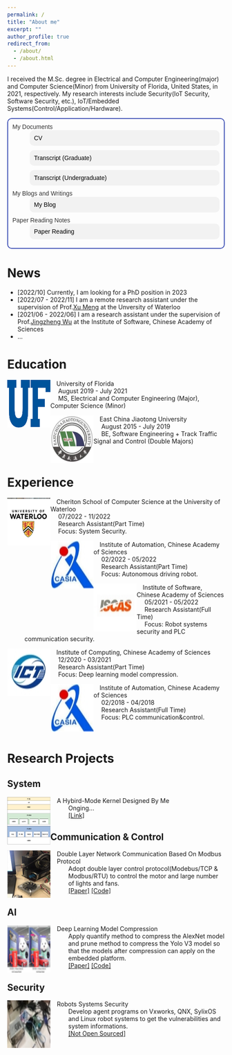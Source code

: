 ```yaml
---
permalink: /
title: "About me"
excerpt: ""
author_profile: true
redirect_from: 
  - /about/
  - /about.html
---
```


I received the M.Sc. degree in Electrical and Computer Engineering(major) and Computer Science(Minor) from University of Florida, United States, in 2021, respectively. My research interests include Security(IoT Security, Software Security, etc.), IoT/Embedded Systems(Control/Application/Hardware).  
<dl style="font-family: Arial, sans-serif; font-size: 14px;color: #333; text-align: left; border: 2px solid #3f51b5; padding: 10px; border-radius: 10px;">
  <dt>My Documents</dt>
  <dd class="link" style="background-color: #f2f2f2; border-radius: 10px; margin-bottom: 10px; padding: 10px;">
    <a href="./files/HuXiao_CV.pdf" style="color: black; text-decoration: none;">CV</a>
  </dd>
  <dd class="link" style="background-color: #f2f2f2; border-radius: 10px; margin-bottom: 10px; padding: 10px;">
    <a href="./files/transcript_graduate.pdf" style="color: black; text-decoration: none;">Transcript (Graduate)</a>
  </dd>
  <dd class="link" style="background-color: #f2f2f2; border-radius: 10px; margin-bottom: 10px; padding: 10px;">
    <a href="./files/transcript_undergraduate.pdf" style="color: black; text-decoration: none;">Transcript (Undergraduate)</a>
  </dd>
  <dt>My Blogs and Writings</dt>
  <dd class="link" style="background-color: #f2f2f2; border-radius: 10px; margin-bottom: 10px; padding: 10px;">
    <a href="https://github.com/huxiao1/Blog" style="color: black; text-decoration: none;">My Blog</a>
  </dd>
  <dt>Paper Reading Notes</dt>
  <dd class="link" style="background-color: #f2f2f2; border-radius: 10px; margin-bottom: 10px; padding: 10px;">
    <a href="https://github.com/huxiao1/Paper" style="color: black; text-decoration: none;">Paper Reading</a>
  </dd>
</dl>

<script>
  const links = document.querySelectorAll(".link");

  links.forEach(link => {
    link.addEventListener("mouseenter", function() {
      this.style.color = "red";
      this.style.fontSize = "20px";
      this.style.transform = "scale(1.01)";
    });
    link.addEventListener("mouseleave", function() {
      this.style.color = "blue";
      this.style.fontSize = "14px";
      this.style.transform = "scale(1)";
    });
  });
</script>

News
======
<ul>
  <li>[2022/10] Currently, I am looking for a PhD position in 2023</li>
  <li>[2022/07 - 2022/11] I am a remote research assistant under the supervision of Prof.<a href="https://cs.uwaterloo.ca/~m285xu/">Xu Meng</a> at the Unversity of Waterloo</li>
  <li>[2021/06 - 2022/06] I am a research assistant under the supervision of Prof.<a href="https://people.ucas.ac.cn/~jingzheng">Jingzheng Wu</a> at the Institute of Software, Chinese Academy of Sciences</li>
  <li>...</li>
</ul>


Education
======
<dl>
<dt>
  <img src="../images/ufl.png" width="100" height="110" alt="ufl" align="left">
</dt>
<dt>  University of Florida</dt>
<dd>&nbsp;  August 2019 - July 2021</dd>
<dd>&nbsp;  MS, Electrical and Computer Engineering (Major), Computer Science (Minor)</dd>
</dl>

<dl>
<dt>
  <img src="../images/ecjtu.jpg" width="100" height="110" alt="ecjtu" align="left">
</dt>
<dt>  East China Jiaotong University</dt>
<dd>&nbsp;  August 2015 - July 2019</dd>
<dd>&nbsp;  BE, Software Engineering + Track Traffic Signal and Control (Double Majors)</dd>
</dl>

<br/>


Experience
======
<dl>
<dt>
  <img src="../images/waterloo.jpg" width="100" height="110" alt="WATERLOO" align="left">
</dt>
<dt>  Cheriton School of Computer Science at the University of Waterloo</dt>
<dd>&nbsp;  07/2022 - 11/2022</dd>
<dd>&nbsp;  Research Assistant(Part Time)</dd>
<dd>&nbsp;  Focus: System Security.</dd>
</dl>

<dl>
<dt>
  <img src="../images/CASIA.jpg" width="100" height="110" alt="CASIA" align="left">
</dt>
<dt>  Institute of Automation, Chinese Academy of Sciences</dt>
<dd>&nbsp;  02/2022 - 05/2022</dd>
<dd>&nbsp;  Research Assistant(Part Time)</dd>
<dd>&nbsp;  Focus: Autonomous driving robot.</dd>
</dl>

<dl>
<dt>
  <img src="../images/ISCAS.jpg" width="100" height="110" alt="ISCAS" align="left">
</dt>
<dt>  Institute of Software, Chinese Academy of Sciences</dt>
<dd>&nbsp;  05/2021 - 05/2022</dd>
<dd>&nbsp;  Research Assistant(Full Time)</dd>
<dd>&nbsp;  Focus: Robot systems security and PLC communication security.</dd>
</dl>

<dl>
<dt>
  <img src="../images/ICT.jpg" width="100" height="110" alt="ICT" align="left">
</dt>
<dt>  Institute of Computing, Chinese Academy of Sciences</dt>
<dd>&nbsp;  12/2020 - 03/2021</dd>
<dd>&nbsp;  Research Assistant(Part Time)</dd>
<dd>&nbsp;  Focus: Deep learning model compression.</dd>
</dl>

<dl>
<dt>
  <img src="../images/CASIA.jpg" width="100" height="110" alt="CASIA" align="left">
</dt>
<dt>  Institute of Automation, Chinese Academy of Sciences</dt>
<dd>&nbsp;  02/2018 - 04/2018</dd>
<dd>&nbsp;  Research Assistant(Full Time)</dd>
<dd>&nbsp;  Focus: PLC communication&control.</dd>
</dl>

<br/>

Research Projects
======

System
------
<dl>
<dt>
  <img src="../images/HuOS.png" width="100" height="110" alt="OS" align="left">
</dt>
<dt style="text-align: left; padding-left: 115px;">A Hybird-Mode Kernel Designed By Me</dt>
<dd style="text-align: left; padding-left: 101.5px;">Onging...</dd>
<dd style="text-align: left; padding-left: 101.5px;"><a href="https://github.com/huxiao1/HuOS">[Link]</a></dd>
</dl>

Communication & Control
------
<dl>
<dt>
  <img src="../images/modbus.png" width="100" height="110" alt="modbus" align="left">
</dt>
<dt style="text-align: left; padding-left: 115px;">Double Layer Network Communication Based On Modbus Protocol</dt>
<dd style="text-align: left; padding-left: 101.5px;">Adopt double layer control protocol(Modebus/TCP & Modbus/RTU) to control the motor and large number of lights and fans.</dd>
<dd style="text-align: left; padding-left: 101.5px;"><a href="http://www.cnki.com.cn/Article/CJFDTotal-DGJY201816010.htm">[Paper]</a>&nbsp;<a href="https://github.com/huxiao1/modbus.git">[Code]</a></dd>
</dl>

AI
------
<dl>
<dt>
  <img src="../images/compression.png" width="100" height="110" alt="compression" align="left">
</dt>
<dt style="text-align: left; padding-left: 115px;">Deep Learning Model Compression</dt>
<dd style="text-align: left; padding-left: 101.5px;">Apply quantify method to compress the AlexNet model and prune method to compress the Yolo V3 model so that the models after compression can apply on the embedded platform.</dd>
<dd style="text-align: left; padding-left: 101.5px;"><a href="https://iopscience.iop.org/article/10.1088/1742-6596/2078/1/012047/meta">[Paper]</a>&nbsp;<a href="https://github.com/huxiao1/ai.git">[Code]</a></dd>
</dl>

Security
------
<dl>
<dt>
  <img src="../images/security.jpg" width="100" height="110" alt="security" align="left">
</dt>
<dt style="text-align: left; padding-left: 115px;">Robots Systems Security</dt>
<dd style="text-align: left; padding-left: 101.5px;">Develop agent programs on Vxworks, QNX, SylixOS and Linux robot systems to get the vulnerabilities and system informations.</dd>
<dd style="text-align: left; padding-left: 101.5px;"><a href="#">[Not Open Sourced]</a></dd>
</dl>
